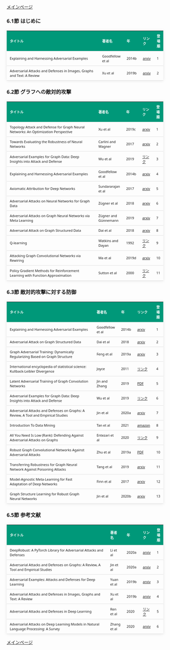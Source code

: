 
<html lang="ja">
<head>
<meta charset="UTF-8">
<title>参考文献リスト</title>
<link rel="stylesheet" type="text/css" href="https://cdn.datatables.net/1.10.24/css/jquery.dataTables.css">
<script type="text/javascript" src="https://code.jquery.com/jquery-3.5.1.js"></script>
<script type="text/javascript" src="https://cdn.datatables.net/1.10.24/js/jquery.dataTables.js"></script>
<style>
    body {
        font-family: 'Verdana', 'Segoe UI', Tahoma, Geneva, Verdana, sans-serif;
    }
    table {
        width: 100%;
        max-width: 100%;
        border-collapse: collapse;
        margin-top: 20px;
        box-shadow: 0 0 10px rgba(0, 0, 0, 0.1);
    }
    th, td {
        padding: 8px 10px;
        text-align: left;
        border-bottom: 1px solid #ddd;
        font-size: 11px;
    }
    th {
        background-color: #009879;
        color: #ffffff;
    }
    tr:hover {
        background-color: #f5f5f5;
    }
    /* 1番目の列の幅を70%に設定 */
    table.display td:nth-child(1),
    table.display th:nth-child(1) {
        width: 70%;
    }

    /* 2番目の列の幅を25%に設定 */
    table.display td:nth-child(2),
    table.display th:nth-child(2) {
        width: 25%;
    }

</style>
</head>
<body>

<a href="../">メインページ</a>

<h3>6.1節 はじめに</h3>
<table class="dataframe display">
  <thead>
    <tr style="text-align: right;">
      <th>タイトル</th>
      <th>著者名</th>
      <th>年</th>
      <th>リンク</th>
      <th>登場順</th>
    </tr>
  </thead>
  <tbody>
    <tr>
      <td>Explaining and Harnessing Adversarial Examples</td>
      <td>Goodfellow et al</td>
      <td>2014b</td>
      <td><a href="https://arxiv.org/abs/1412.6572" target="_blank">arxiv</a></td>
      <td>1</td>
    </tr>
    <tr>
      <td>Adversarial Attacks and Defenses in Images, Graphs and Text: A Review</td>
      <td>Xu et al</td>
      <td>2019b</td>
      <td><a href="https://arxiv.org/abs/1909.08072" target="_blank">arxiv</a></td>
      <td>2</td>
    </tr>
  </tbody>
</table>
<h3>6.2節 グラフへの敵対的攻撃</h3>
<table class="dataframe display">
  <thead>
    <tr style="text-align: right;">
      <th>タイトル</th>
      <th>著者名</th>
      <th>年</th>
      <th>リンク</th>
      <th>登場順</th>
    </tr>
  </thead>
  <tbody>
    <tr>
      <td>Topology Attack and Defense for Graph Neural Networks: An Optimization Perspective</td>
      <td>Xu et al</td>
      <td>2019c</td>
      <td><a href="https://arxiv.org/abs/1906.04214" target="_blank">arxiv</a></td>
      <td>1</td>
    </tr>
    <tr>
      <td>Towards Evaluating the Robustness of Neural Networks</td>
      <td>Carlini and Wagner</td>
      <td>2017</td>
      <td><a href="https://arxiv.org/abs/1608.04644" target="_blank">arxiv</a></td>
      <td>2</td>
    </tr>
    <tr>
      <td>Adversarial Examples for Graph Data: Deep Insights into Attack and Defense</td>
      <td>Wu et al</td>
      <td>2019</td>
      <td><a href="https://www.ijcai.org/proceedings/2019/669" target="_blank">リンク</a></td>
      <td>3</td>
    </tr>
    <tr>
      <td>Explaining and Harnessing Adversarial Examples</td>
      <td>Goodfellow et al</td>
      <td>2014b</td>
      <td><a href="https://arxiv.org/abs/1412.6572" target="_blank">arxiv</a></td>
      <td>4</td>
    </tr>
    <tr>
      <td>Axiomatic Attribution for Deep Networks</td>
      <td>Sundararajan et al</td>
      <td>2017</td>
      <td><a href="https://arxiv.org/abs/1703.01365" target="_blank">arxiv</a></td>
      <td>5</td>
    </tr>
    <tr>
      <td>Adversarial Attacks on Neural Networks for Graph Data</td>
      <td>Zügner et al</td>
      <td>2018</td>
      <td><a href="https://arxiv.org/abs/1805.07984" target="_blank">arxiv</a></td>
      <td>6</td>
    </tr>
    <tr>
      <td>Adversarial Attacks on Graph Neural Networks via Meta Learning</td>
      <td>Zügner and Günnemann</td>
      <td>2019</td>
      <td><a href="https://arxiv.org/abs/1902.08412" target="_blank">arxiv</a></td>
      <td>7</td>
    </tr>
    <tr>
      <td>Adversarial Attack on Graph Structured Data</td>
      <td>Dai et al</td>
      <td>2018</td>
      <td><a href="https://arxiv.org/abs/1806.02371" target="_blank">arxiv</a></td>
      <td>8</td>
    </tr>
    <tr>
      <td>Q-learning</td>
      <td>Watkins and Dayan</td>
      <td>1992</td>
      <td><a href="https://link.springer.com/article/10.1007/BF00992698" target="_blank">リンク</a></td>
      <td>9</td>
    </tr>
    <tr>
      <td>Attacking Graph Convolutional Networks via Rewiring</td>
      <td>Ma et al</td>
      <td>2019d</td>
      <td><a href="https://arxiv.org/abs/1906.03750" target="_blank">arxiv</a></td>
      <td>10</td>
    </tr>
    <tr>
      <td>Policy Gradient Methods for Reinforcement Learning with Function Approximation</td>
      <td>Sutton et al</td>
      <td>2000</td>
      <td><a href="https://papers.nips.cc/paper_files/paper/1999/hash/464d828b85b0bed98e80ade0a5c43b0f-Abstract.html" target="_blank">リンク</a></td>
      <td>11</td>
    </tr>
  </tbody>
</table>
<h3>6.3節 敵対的攻撃に対する防御</h3>
<table class="dataframe display">
  <thead>
    <tr style="text-align: right;">
      <th>タイトル</th>
      <th>著者名</th>
      <th>年</th>
      <th>リンク</th>
      <th>登場順</th>
    </tr>
  </thead>
  <tbody>
    <tr>
      <td>Explaining and Harnessing Adversarial Examples</td>
      <td>Goodfellow et al</td>
      <td>2014b</td>
      <td><a href="https://arxiv.org/abs/1412.6572" target="_blank">arxiv</a></td>
      <td>1</td>
    </tr>
    <tr>
      <td>Adversarial Attack on Graph Structured Data</td>
      <td>Dai et al</td>
      <td>2018</td>
      <td><a href="https://arxiv.org/abs/1806.02371" target="_blank">arxiv</a></td>
      <td>2</td>
    </tr>
    <tr>
      <td>Graph Adversarial Training: Dynamically Regularizing Based on Graph Structure</td>
      <td>Feng et al</td>
      <td>2019a</td>
      <td><a href="https://arxiv.org/abs/1902.08226" target="_blank">arxiv</a></td>
      <td>3</td>
    </tr>
    <tr>
      <td>International encyclopedia of statistical science: Kullback-Leibler Divergence</td>
      <td>Joyce</td>
      <td>2011</td>
      <td><a href="https://link.springer.com/referenceworkentry/10.1007/978-3-642-04898-2_327" target="_blank">リンク</a></td>
      <td>4</td>
    </tr>
    <tr>
      <td>Latent Adversarial Training of Graph Convolution Networks</td>
      <td>Jin and Zhang</td>
      <td>2019</td>
      <td><a href="https://graphreason.github.io/papers/35.pdf" target="_blank">PDF</a></td>
      <td>5</td>
    </tr>
    <tr>
      <td>Adversarial Examples for Graph Data: Deep Insights into Attack and Defense</td>
      <td>Wu et al</td>
      <td>2019</td>
      <td><a href="https://www.ijcai.org/proceedings/2019/669" target="_blank">リンク</a></td>
      <td>6</td>
    </tr>
    <tr>
      <td>Adversarial Attacks and Defenses on Graphs: A Review, A Tool and Empirical Studies</td>
      <td>Jin et al</td>
      <td>2020a</td>
      <td><a href="https://arxiv.org/abs/2003.00653" target="_blank">arxiv</a></td>
      <td>7</td>
    </tr>
    <tr>
      <td>Introduction To Data Mining</td>
      <td>Tan et al</td>
      <td>2021</td>
      <td><a href="https://www.amazon.co.jp/dp/9354491049" target="_blank">amazon</a></td>
      <td>8</td>
    </tr>
    <tr>
      <td>All You Need Is Low (Rank): Defending Against Adversarial Attacks on Graphs</td>
      <td>Entezari et al</td>
      <td>2020</td>
      <td><a href="https://dl.acm.org/doi/10.1145/3336191.3371789" target="_blank">リンク</a></td>
      <td>9</td>
    </tr>
    <tr>
      <td>Robust Graph Convolutional Networks Against Adversarial Attacks</td>
      <td>Zhu et al</td>
      <td>2019a</td>
      <td><a href="https://pengcui.thumedialab.com/papers/RGCN.pdf" target="_blank">PDF</a></td>
      <td>10</td>
    </tr>
    <tr>
      <td>Transferring Robustness for Graph Neural Network Against Poisoning Attacks</td>
      <td>Tang et al</td>
      <td>2019</td>
      <td><a href="https://arxiv.org/abs/1908.07558" target="_blank">arxiv</a></td>
      <td>11</td>
    </tr>
    <tr>
      <td>Model-Agnostic Meta-Learning for Fast Adaptation of Deep Networks</td>
      <td>Finn et al</td>
      <td>2017</td>
      <td><a href="https://arxiv.org/abs/1703.03400" target="_blank">arxiv</a></td>
      <td>12</td>
    </tr>
    <tr>
      <td>Graph Structure Learning for Robust Graph Neural Networks</td>
      <td>Jin et al</td>
      <td>2020b</td>
      <td><a href="https://arxiv.org/abs/2005.10203" target="_blank">arxiv</a></td>
      <td>13</td>
    </tr>
  </tbody>
</table>
<h3>6.5節 参考文献</h3>
<table class="dataframe display">
  <thead>
    <tr style="text-align: right;">
      <th>タイトル</th>
      <th>著者名</th>
      <th>年</th>
      <th>リンク</th>
      <th>登場順</th>
    </tr>
  </thead>
  <tbody>
    <tr>
      <td>DeepRobust: A PyTorch Library for Adversarial Attacks and Defenses</td>
      <td>Li et al</td>
      <td>2020a</td>
      <td><a href="https://arxiv.org/abs/2005.06149" target="_blank">arxiv</a></td>
      <td>1</td>
    </tr>
    <tr>
      <td>Adversarial Attacks and Defenses on Graphs: A Review, A Tool and Empirical Studies</td>
      <td>Jin et al</td>
      <td>2020a</td>
      <td><a href="https://arxiv.org/abs/2003.00653" target="_blank">arxiv</a></td>
      <td>2</td>
    </tr>
    <tr>
      <td>Adversarial Examples: Attacks and Defenses for Deep Learning</td>
      <td>Yuan et al</td>
      <td>2019b</td>
      <td><a href="https://arxiv.org/abs/1712.07107" target="_blank">arxiv</a></td>
      <td>3</td>
    </tr>
    <tr>
      <td>Adversarial Attacks and Defenses in Images, Graphs and Text: A Review</td>
      <td>Xu et al</td>
      <td>2019b</td>
      <td><a href="https://arxiv.org/abs/1909.08072" target="_blank">arxiv</a></td>
      <td>4</td>
    </tr>
    <tr>
      <td>Adversarial Attacks and Defenses in Deep Learning</td>
      <td>Ren et al</td>
      <td>2020</td>
      <td><a href="https://www.sciencedirect.com/science/article/pii/S209580991930503X" target="_blank">リンク</a></td>
      <td>5</td>
    </tr>
    <tr>
      <td>Adversarial Attacks on Deep Learning Models in Natural Language Processing: A Survey</td>
      <td>Zhang et al</td>
      <td>2020</td>
      <td><a href="https://arxiv.org/abs/1901.06796" target="_blank">arxiv</a></td>
      <td>6</td>
    </tr>
  </tbody>
</table>

<script>
$(document).ready(function() {
    $('.display').DataTable({
     "lengthChange": false,  // Show 10 entriesの選択機能を非表示にする
     "pageLength": 25,  // ページごとに表示する行数を20行に設定
     "info": false,  // "Showing 1 to X of Y entries" の情報テキストを非表示にする
     "order": [],
     "searching": false
    });
});
</script>

<a href="../">メインページ</a>

</body>
</html>